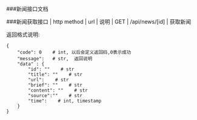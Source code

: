 ###新闻接口文档

###新闻获取接口
| http method | url                     | 说明
| GET         | /api/news/[id] | 获取新闻

返回格式说明:
```
{
    "code": 0    # int, 以后会定义返回码,0表示成功
    "message":   # str,  返回说明
    "data" : {
        "id": ""    # str
        "title": ""    # str
        "url":    # str
        "brief": ""    # str
        "content": ""    # str
        "source":""    # str
        "time":    # int, timestamp
    }
}
```
